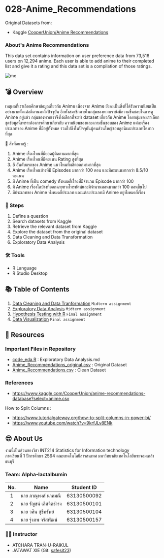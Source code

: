 # 028-Anime_Recommendations

Original Datasets from: 
 - Kaggle [CooperUnion/Anime Recommendations](https://www.kaggle.com/CooperUnion/anime-recommendations-database?select=anime.csv)

### About's Anime Recommendations

This data set contains information on user preference data from 73,516 users on 12,294 anime. Each user is able to add anime to 
their completed list and give it a rating and this data set is a compilation of those ratings.

![me](https://c.tenor.com/SdhYgrUfIIEAAAAC/rimuru-tempest-laughing.gif)

## :bomb: Overview
   เหตุผลที่เราเลือกศึกษาข้อมูลเกี่ยวกับ Anime เนื่องจาก Anime ยังคงเป็นสิ่งที่ได้รับความนิยมเป็นอย่างมากตั้งแต่อดีตจนมาถึงปัจจุบัน อีกทั้งสมาชิกภายในกลุ่มของพวกเรายังมีความชื่นชอบในการดู Anime อยู่แล้ว กลุ่มของพวกเราจึงได้เลือกที่จะทำ dataset เกี่ยวกับ Anime โดยกลุ่มของเราเลือกชุดข้อมูลนี้เพราะต้องการศึกษาเกี่ยวกับ ความนิยมของและความชื่นชอบของ Anime แต่ละเรื่อง ประเภทของ Anime ที่มีอยู่ทั้งหมด รวมไปถึงในปัจจุบันผู้คนส่วนใหญ่ชอบดูอนิเมะประเภทใดมากที่สุด

🤔 สิ่งที่อยากรู้ :
1. Anime เรื่องไหนที่มียอดผู้ติดตามมากที่สุด
2. Anime เรื่องไหนที่มีคะแนน Rating สูงที่สุด
3. 5 อันดับแรกของ Anime แนวไหนที่ผลิตออกมามากที่สุด
4. Anime เรื่องไหนบ้างที่มี Episodes มากกว่า 100 ตอน และมีคะแนนมากกว่า 8.5/10 คะแนน
5. มี Anime ที่เป็น comedy ทัังหมดกี่เรื่องที่มีจำนวน Episode มากกว่า 100 
6. มี Anime เรื่องใดบ้างที่ออกฉายทางโทรทัศน์และมีจำนวนตอนมากกว่า 100 ตอนขึ้นไป
7. มีประเภทของ Anime ทั้งหมดกี่ประเภท และแต่ละประเภทมี Anime อยู่ทั้งหมดกี่เรื่อง

### :thought_balloon: Steps

1. Define a question
2. Search datasets from Kaggle
3. Retrieve the relevant dataset from Kaggle
4. Explore the dataset from the original dataset
5. Data Cleaning and Data Transformation
6. Exploratory Data Analysis

### 🛠️ Tools

- R Language
- R Studio Desktop

## 📚 Table of Contents
1. [Data Cleaning and Data Tranformation](https://github.com/sit-2021-int214/028_Anime_Recommentation/blob/master/Data_Cleaning.md) `Midterm assignment`
2. [Exploratory Data Analysis](https://github.com/sit-2021-int214/028_Anime_Recommentation/blob/master/exploratory.md) `Midterm assignment`
3. [Hypothesis Testing with R](https://github.com/sit-2021-int214/028_Anime_Recommentation/blob/master/Hypothesis%20Testing.md) `Final assignment`
4. [Data Visualization](https://app.powerbi.com/view?r=eyJrIjoiZDdmMDU3MGUtNWZjOS00ZjE0LWEyMDItYWI3ZTYzMDZkY2RiIiwidCI6IjZmNDQzMmRjLTIwZDItNDQxZC1iMWRiLWFjMzM4MGJhNjMzZCIsImMiOjEwfQ%3D%3D) `Final assignment`

## 📁 Resources

### Important Files in Repository

- [code_eda.R](https://github.com/sit-2021-int214/028_Anime_Recommentation/blob/master/code_eda.R) : Exploratory Data Analysis.md
- [Anime_Recommendations_original.csv](https://github.com/sit-2021-int214/028_Anime_Recommentation/blob/master/anime_recommendation.csv) : Original Dataset
- [Anime_Recommendations.csv](https://github.com/sit-2021-int214/028_Anime_Recommentation/blob/master/anime_clean.csv) : Clean Dataset

### References
- https://www.kaggle.com/CooperUnion/anime-recommendations-database?select=anime.csv

How to Split Columns : 
- https://www.tutorialgateway.org/how-to-split-columns-in-power-bi/
- https://www.youtube.com/watch?v=9krfJLv8ENk

## :sunglasses: About Us

งานนี้เป็นส่วนของวิชา INT214 Statistics for Information technology <br/> ภาคเรียนที่ 1 ปีการศึกษา 2564 คณะเทคโนโลยีสารสนเทศ มหาวิทยาลัยเทคโนโลยีพระจอมเกล้าธนบุรี

### Team: Alpha-lactalbumin
| No. | Name              | Student ID   |
|:---:|-------------------|--------------|
|  1  | นาย ภาณุพงศ์ นาคมณี    | 63130500092  |
|  2  | นาย รัญชน์ เลิศจิตธำรง    | 63130500101  |
|  3  | นาย วศิน สุขีทรัพย์   | 63130500104 |
|  4  | นาย รุ่งภพ จรัสพัฒน์     | 63130500157 |

### 👨‍🏫 Instructor

- ATCHARA TRAN-U-RAIKUL
- JATAWAT XIE (Git: [safesit23](https://github.com/safesit23))



